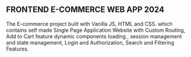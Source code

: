 ## FRONTEND E-COMMERCE WEB APP 2024

The E-commerce project built with Vanilla JS, HTML and CSS. which contains self made Single Page Application Website with Custom Routing, Add to Cart feature dynamic components loading , session management and state management, Login and Authorization, Search and Filtering Features.